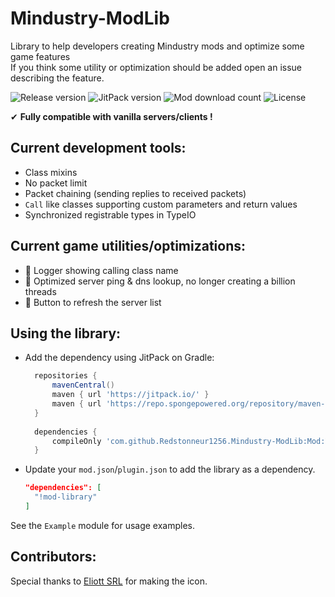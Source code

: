 # Mindustry-ModLib
Library to help developers creating Mindustry mods and optimize some game features  
If you think some utility or optimization should be added open an issue describing the feature.

![Release version](https://img.shields.io/github/v/release/Redstonneur1256/Mindustry-ModLib?style=for-the-badge)
![JitPack version](https://img.shields.io/jitpack/version/com.github.Redstonneur1256/Mindustry-ModLib?style=for-the-badge)
![Mod download count](https://img.shields.io/github/downloads/Redstonneur1256/Mindustry-ModLib/latest/total?label=Mod%20downloads&style=for-the-badge)
![License](https://img.shields.io/github/license/Redstonneur1256/Mindustry-ModLib?style=for-the-badge)

✔ **Fully compatible with vanilla servers/clients !**

Current development tools:
-----

* Class mixins
* No packet limit
* Packet chaining (sending replies to received packets)
* `Call` like classes supporting custom parameters and return values
* Synchronized registrable types in TypeIO

Current game utilities/optimizations:
-----

* 📃 Logger showing calling class name
* 📶 Optimized server ping & dns lookup, no longer creating a billion threads
* 📶 Button to refresh the server list

Using the library:
-----

- Add the dependency using JitPack on Gradle:
  ```groovy
    repositories {
        mavenCentral()
        maven { url 'https://jitpack.io/' }
        maven { url 'https://repo.spongepowered.org/repository/maven-public/' }
    }
    
    dependencies {
        compileOnly 'com.github.Redstonneur1256.Mindustry-ModLib:Mod:VERSION'
    }
  ```
- Update your `mod.json`/`plugin.json` to add the library as a dependency.
  ```json
  "dependencies": [
    "!mod-library"
  ]
  ```

See the `Example` module for usage examples.

Contributors:
-------

Special thanks to [Eliott SRL](https://github.com/Eliott-Srl) for making the icon.
